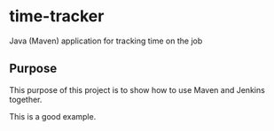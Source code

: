 # time-tracker
Java (Maven) application for tracking time on the job

## Purpose

This purpose of this project is to show how to use Maven and Jenkins together. 

This is a good example.

